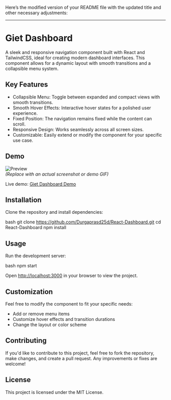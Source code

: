 Here’s the modified version of your README file with the updated title and other necessary adjustments:

---

# Giet Dashboard

A sleek and responsive navigation component built with React and TailwindCSS, ideal for creating modern dashboard interfaces. This component allows for a dynamic layout with smooth transitions and a collapsible menu system.

## Key Features

- Collapsible Menu: Toggle between expanded and compact views with smooth transitions.
- Smooth Hover Effects: Interactive hover states for a polished user experience.
- Fixed Position: The navigation remains fixed while the content can scroll.
- Responsive Design: Works seamlessly across all screen sizes.
- Customizable: Easily extend or modify the component for your specific use case.

## Demo

![Preview](https://via.placeholder.com/600x400)  
*(Replace with an actual screenshot or demo GIF)*

Live demo: [Giet Dashboard Demo](https://giet-dashboard.netlify.app/)

## Installation

Clone the repository and install dependencies:

bash
git clone https://github.com/Durgaprasd25d/React-Dashboard.git
cd React-Dashboard
npm install


## Usage

Run the development server:

bash
npm start


Open [http://localhost:3000](http://localhost:3000) in your browser to view the project.

## Customization

Feel free to modify the component to fit your specific needs:
- Add or remove menu items
- Customize hover effects and transition durations
- Change the layout or color scheme

## Contributing

If you'd like to contribute to this project, feel free to fork the repository, make changes, and create a pull request. Any improvements or fixes are welcome!

## License

This project is licensed under the MIT License.

